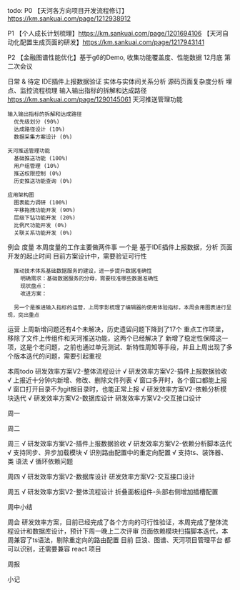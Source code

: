 todo: 
  P0
    【天河各方向项目开发流程修订】https://km.sankuai.com/page/1212938912

  P1
    【个人成长计划梳理】https://km.sankuai.com/page/1201694106
    【天河自动化配置生成页面的研发】https://km.sankuai.com/page/1217943141 

  P2
    【金融图谱性能优化】基于g6的Demo, 收集功能覆盖度、性能数据 12月底 第二次会议

  日常 & 待定
    IDE插件上报数据验证
    实体与实体间关系分析
    源码页面复杂度分析
    埋点、监控流程梳理
    输入输出指标的拆解和达成路径 https://km.sankuai.com/page/1290145061
    天河推送管理功能

    输入输出指标的拆解和达成路径
      优先级划分 (90%)
      达成路径设计 (10%)
      数据采集方案设计 (0%)

    天河推送管理功能
      基础推送功能 (100%)
      用户组管理 (10%)
      推送权限控制 (0%)
      历史推送功能查询 (0%)

    应用架构图
      图表能力调研 (100%)
      平移拖拽功能开发 (90%)
      层级下钻功能开发 (20%)
      比例尺功能开发 (0%)
      关联关系功能开发 (0%)
  
例会
  度量
    本周度量的工作主要做两件事
      一个是 基于IDE插件上报数据，分析 页面开发的起止时间
        目前方案设计中，需要验证可行性
      
      推动技术体系基础数据服务的建设，进一步提升数据准确性
        明确需求：基础数据服务的分母，需要校准哪些数据准确性
        现状盘点：
        改进方案：

      另一个是推进输入指标的运营，上周李影梳理了编辑器的使用体验指标，本周会用图表进行呈现，突出重点
  
  运营
    上周新增问题还有4个未解决，历史遗留问题下降到了17个
    重点工作项里，移除了文件上传组件和天河推送功能，这两个已经解决了
    新增了稳定性保障这一项，这是个老问题，之前也通过单元测试、新特性周知等手段，并且上周出现了多个版本迭代的问题，需要引起重视

本周todo
  研发效率方案V2-整体流程设计
  √ 研发效率方案V2-插件上报数据验收
    √ 上报近十分钟内新增、修改、删除文件列表
    √ 窗口多开时，各个窗口都能上报
    √ 窗口打开目录不为git根目录时，也能正常上报
  √ 研发效率方案V2-依赖分析模块迭代
  √ 研发效率方案V2-数据库设计
  研发效率方案V2-交互接口设计

周一

周二

周三
  √ 研发效率方案V2-插件上报数据验收
  √ 研发效率方案V2-依赖分析脚本迭代
    √ 支持同步、异步加载模块
    √ 识别路由配置中的重定向配置
    √ 支持ts、装饰器、类 语法
    √ 循环依赖问题

周四
  √ 研发效率方案V2-数据库设计
  研发效率方案V2-交互接口设计

周五
  √ 研发效率方案V2-整体流程设计
  折叠面板组件-头部右侧增加插槽配置

周中小结

周会
  研发效率方案，目前已经完成了各个方向的可行性验证，本周完成了整体流程设计和数据库设计，预计下周一晚上二次评审
  页面依赖模块扫描脚本迭代，本周兼容了ts语法，剔除重定向的路由配置
  目前 巨浪、图谱、天河项目管理平台 都可以识别，还需要兼容 react 项目

周报


小记
  


    
